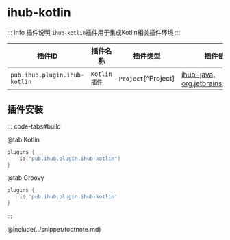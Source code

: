 # ihub-kotlin

::: info 插件说明
`ihub-kotlin`插件用于集成Kotlin相关插件环境
:::

| 插件ID | 插件名称 | 插件类型 | 插件依赖 |
|-------|---------|--------|---------|
| `pub.ihub.plugin.ihub-kotlin` | `Kotlin插件` | `Project`[^Project] | [ihub-java](iHubJava)、[org.jetbrains.kotlin.jvm](https://plugins.gradle.org/plugin/org.jetbrains.kotlin.jvm) |

## 插件安装

::: code-tabs#build

@tab Kotlin

```kotlin
plugins {
    id("pub.ihub.plugin.ihub-kotlin")
}
```

@tab Groovy

```groovy
plugins {
    id 'pub.ihub.plugin.ihub-kotlin'
}
```

:::

@include(../snippet/footnote.md)